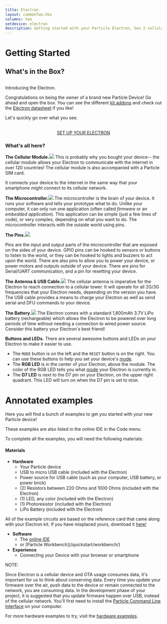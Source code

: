 ```yaml
---
title: Electron
layout: commonTwo.hbs
columns: two
setdevice: electron
description: Getting started with your Particle Electron, Gen 2 cellular device
---
```


<h1 id="getting-started">Getting Started<a href="#getting-started" class="header-permalinks"><i class="ion-link"></i></a></h1><h2 id="what-39-s-in-the-box-">What&apos;s in the Box?<a href="#what-39-s-in-the-box-" class="header-permalinks"><i class="ion-link"></i></a></h2><p><img src="/assets/images/electronItemBox.jpg" alt=""></p>
<p class="caption">Introducing the Electron.</p>

<p>Congratulations on being the owner of a brand new Particle Device! Go ahead and open the box. You can see the different <a href="/reference/datasheets/accessories/legacy-accessories/">kit addons</a> and check out the <a href="/reference/datasheets/e-series/electron-datasheet/">Electron datasheet</a> if you like!</p>
<p>Let&apos;s quickly go over what you see.</p>

<div  align="center">
<br />
<a href="https://setup.particle.io/?family=electroneseries&device=electron"  target="_blank" class="button">SET UP YOUR ELECTRON</a>
</div>

<h3 id="what-39-s-all-here-">What&apos;s all here?<a href="#what-39-s-all-here-" class="header-permalinks"><i class="ion-link"></i></a></h3><p><span class="popupLink"><strong>The Cellular Module.</strong><span class="popup"><img src="/assets/images/electronUblox.jpg" style="margin:auto; max-width:100%"></span></span>
This is probably why you bought your device-- the cellular module allows your Electron to communicate with the internet in over 120 countries!
The cellular module is also accompanied with a Particle SIM card.</p>
<p>It connects your device to the internet in the same way that your smartphone might connect to its cellular network.</p>
<p><span class="popupLink"><strong>The Microcontroller.</strong><span class="popup"><img src="/assets/images/electronMCU.jpg" style="margin:auto; max-width:100%"></span></span>
The microcontroller is the brain of your device. It runs your software and tells your prototype what to do. Unlike your computer, it can only run one application (often called <em>firmware</em> or an <em>embedded application</em>). This application can be simple (just a few lines of code), or very complex, depending on what you want to do. The microcontroller interacts with the outside world using pins.</p>
<p><span class="popupLink"><strong>The Pins.</strong><span class="popup"><img src="/assets/images/mk-header-male.jpg" style="margin:auto; max-width:100%"></span></span></p>
<p>Pins are the input and output parts of the microcontroller that are exposed on the sides of your device. GPIO pins can be hooked to sensors or buttons to listen to the world, or they can be hooked to lights and buzzers to act upon the world. There are also pins to allow you to power your device, or power motors and outputs outside of your device. There are pins for Serial/UART communication, and a pin for resetting your device.</p>
<p><span class="popupLink"><strong>The Antenna &amp; USB Cable.</strong><span class="popup"><img src="/assets/images/electronAntenna.jpg" style="margin:auto; max-width:100%"></span></span>
The cellular antenna is imperative for the Electron to reach connection to a cellular tower. It will operate for all 2G/3G frequencies that your
Electron needs, depending on the version you have. The USB cable provides a means to charge your Electron as well as send serial and DFU commands to your device.</p>
<p><span class="popupLink"><strong>The Battery.</strong><span class="popup"><img src="/assets/images/electronBattery.jpg" style="margin:auto; max-width:100%"></span></span>
The Electron comes with a standard 1,800mAh 3.7V LiPo battery (rechargeable) which allows the Electron to be powered over long periods of time without needing a connection
to wired power source. Consider this battery your Electron&apos;s best friend!</p>
<p><strong>Buttons and LEDs.</strong>
There are several awesome buttons and LEDs on your Electron to make it easier to use.</p>
<ul>
<li>The <code>MODE</code> button is on the left and the <code>RESET</code> button is on the right. You can use these buttons to help you set your device&apos;s <a href="/troubleshooting/led/">mode</a>.</li>
<li>The <strong>RGB LED</strong> is in the center of your Electron, above the module. The color of the RGB LED tells you what <a href="/troubleshooting/led/">mode</a> your Electron is currently in.</li>
<li>The <strong>D7 LED</strong> is next to the D7 pin on your Electron, on the upper right quadrant. This LED will turn on when the D7 pin is set to <code>HIGH</code>.</li>
</ul>
  <h1 id="annotated-examples">Annotated examples<a href="#annotated-examples" class="header-permalinks"><i class="ion-link"></i></a></h1><p>Here you will find a bunch of examples to get you started with your new Particle device! </p>
<p>These examples are also listed in the online IDE in the Code menu.</p>
<p>To complete all the examples, you will need the following materials:</p>
<h4 id="materials">Materials<a href="#materials" class="header-permalinks"><i class="ion-link"></i></a></h4><ul>
<li><strong>Hardware</strong><ul>
<li>Your Particle device</li>
<li>USB to micro USB cable (included with the Electron)</li>
<li>Power source for USB cable (such as your computer, USB battery, or power brick)</li>
<li>(2) Resistors between 220 Ohms and 1000 Ohms (included with the Electron)</li>
<li>(1) LED, any color (included with the Electron)</li>
<li>(1) Photoresistor (included with the Electron)</li>
<li>LiPo Battery (included with the Electron)</li>
</ul>
</li>
</ul>
<p>All of the example circuits are based on the reference card that came along with your Electron kit. If you have misplaced yours, download it <a href="/assets/images/electron/illustrations/electron-card.pdf">here!</a></p>
<ul>
<li><strong>Software</strong><ul>
<li>The <a href="https://build.particle.io" target="_blank" rel="noopener noreferrer">online IDE</a></li>
<li>or [Particle Workbench](/quickstart/workbench/)</li>
</ul>
</li>
<li><strong>Experience</strong><ul>
<li>Connecting your Device with your browser or smartphone</li>
</ul>
</li>
</ul>
<p class="boxedHead">NOTE:</p>
<p class="boxed">

Since Electron is a cellular device and OTA usage consumes data, it&apos;s important for us to think about conserving data. Every time you update your firmware over the air, push data to the device or remain connected to the network, you are consuming data. In the development phase of your project, it is suggested that you update firmware happen over USB, instead of the cellular network. You&apos;ll first need to install the <a href="/getting-started/developer-tools/cli/">Particle Command Line Interface</a> on your computer.

</p>


For more hardware examples to try, visit the [hardware examples](/getting-started/hardware-tutorials/hardware-examples/).

